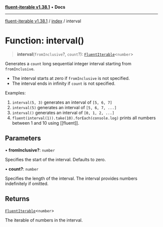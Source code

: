 [**fluent-iterable v1.38.1**](../../README.md) • **Docs**

***

[fluent-iterable v1.38.1](../../README.md) / [index](../README.md) / interval

# Function: interval()

> **interval**(`fromInclusive`?, `count`?): [`FluentIterable`](../interfaces/FluentIterable.md)\<`number`\>

Generates a `count` long sequential integer interval starting from `fromInclusive`.

* The interval starts at zero if `fromInclusive` is not specified.
* The interval ends in infinity if `count` is not specified.

Examples:

1. `interval(5, 3)` generates an interval of `[5, 6, 7]`
2. `interval(5)` generates an interval of `[5, 6, 7, ...]`
3. `interval()` generates an interval of `[0, 1, 2, ...]`
4. `fluent(interval(1)).take(10).forEach(console.log)` prints all numbers between 1 and 10 using [[fluent]].

## Parameters

• **fromInclusive?**: `number`

Specifies the start of the interval. Defaults to zero.

• **count?**: `number`

Specifies the length of the interval. The interval provides numbers indefinitely if omitted.

## Returns

[`FluentIterable`](../interfaces/FluentIterable.md)\<`number`\>

The iterable of numbers in the interval.
